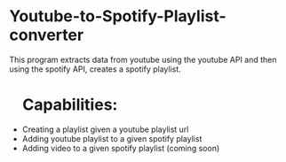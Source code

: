 # Youtube-to-Spotify-Playlist-converter

This program extracts data from youtube using the youtube API and then using the spotify API, creates 
a spotify playlist.

<ul>
  <h1> Capabilities: </h1>
  <li> Creating a playlist given a youtube playlist url </li>
  <li> Adding youtube playlist to a given spotify playlist  </li>
  <li> Adding video to a given spotify playlist (coming soon) </li>
</ul>
